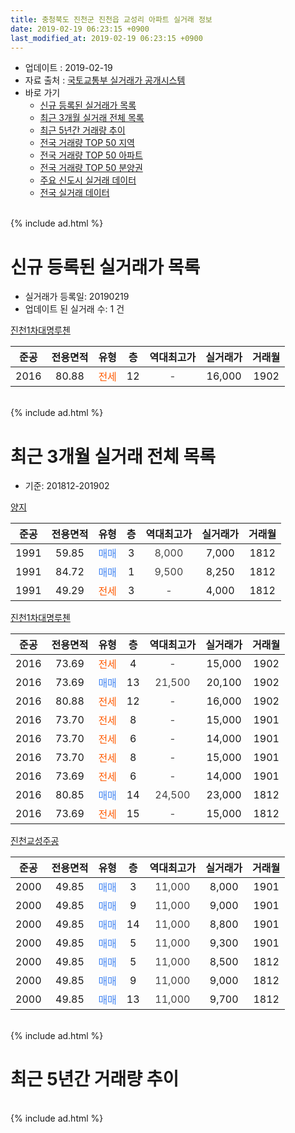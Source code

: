 ```yaml
---
title: 충청북도 진천군 진천읍 교성리 아파트 실거래 정보
date: 2019-02-19 06:23:15 +0900
last_modified_at: 2019-02-19 06:23:15 +0900
---
```


* 업데이트 : 2019-02-19
* 자료 출처 : [국토교통부 실거래가 공개시스템](http://rt.molit.go.kr)
* 바로 가기
    * [신규 등록된 실거래가 목록](#신규-등록된-실거래가-목록)
    * [최근 3개월 실거래 전체 목록](#최근-3개월-실거래-전체-목록)
    * [최근 5년간 거래량 추이](#최근-5년간-거래량-추이)
    * [전국 거래량 TOP 50 지역](https://inasie.github.io/apt-trade-info/최근-3개월-전국에서-가장-거래가-많이-발생한-지역)
    * [전국 거래량 TOP 50 아파트](https://inasie.github.io/apt-trade-info/최근-3개월-전국에서-가장-거래가-많이-발생한-아파트)
    * [전국 거래량 TOP 50 분양권](https://inasie.github.io/apt-trade-info/최근-3개월-전국에서-가장-거래가-많이-발생한-분양권)
    * [주요 신도시 실거래 데이터](https://inasie.github.io/apt-trade-info/주요-신도시)
    * [전국 실거래 데이터](https://inasie.github.io/apt-trade-info/전국)
<br>
{% include ad.html %}
<br>

# 신규 등록된 실거래가 목록
* 실거래가 등록일: 20190219
* 업데이트 된 실거래 수: 1 건


[진천1차대명루첸](https://search.naver.com/search.naver?query=%EC%B6%A9%EC%B2%AD%EB%B6%81%EB%8F%84+%EC%A7%84%EC%B2%9C%EA%B5%B0+%EC%A7%84%EC%B2%9C%EC%9D%8D+%EA%B5%90%EC%84%B1%EB%A6%AC+%EC%A7%84%EC%B2%9C1%EC%B0%A8%EB%8C%80%EB%AA%85%EB%A3%A8%EC%B2%B8)

|준공|전용면적|유형|층|역대최고가|실거래가|거래월|
|:---:|:---:|:---:|:---:|:---:|:---:|:---:|
|2016|80.88|<span style="color:#ff5a00">전세</span>|12|<span style="color:#444444">-</span>|16,000|1902|


<br>
{% include ad.html %}
<br>

# 최근 3개월 실거래 전체 목록
* 기준: 201812-201902


[양지](https://search.naver.com/search.naver?query=%EC%B6%A9%EC%B2%AD%EB%B6%81%EB%8F%84+%EC%A7%84%EC%B2%9C%EA%B5%B0+%EC%A7%84%EC%B2%9C%EC%9D%8D+%EA%B5%90%EC%84%B1%EB%A6%AC+%EC%96%91%EC%A7%80)

|준공|전용면적|유형|층|역대최고가|실거래가|거래월|
|:---:|:---:|:---:|:---:|:---:|:---:|:---:|
|1991|59.85|<span style="color:#4285f3">매매</span>|3|<span style="color:#444444">8,000</span>|7,000|1812|
|1991|84.72|<span style="color:#4285f3">매매</span>|1|<span style="color:#444444">9,500</span>|8,250|1812|
|1991|49.29|<span style="color:#ff5a00">전세</span>|3|<span style="color:#444444">-</span>|4,000|1812|

[진천1차대명루첸](https://search.naver.com/search.naver?query=%EC%B6%A9%EC%B2%AD%EB%B6%81%EB%8F%84+%EC%A7%84%EC%B2%9C%EA%B5%B0+%EC%A7%84%EC%B2%9C%EC%9D%8D+%EA%B5%90%EC%84%B1%EB%A6%AC+%EC%A7%84%EC%B2%9C1%EC%B0%A8%EB%8C%80%EB%AA%85%EB%A3%A8%EC%B2%B8)

|준공|전용면적|유형|층|역대최고가|실거래가|거래월|
|:---:|:---:|:---:|:---:|:---:|:---:|:---:|
|2016|73.69|<span style="color:#ff5a00">전세</span>|4|<span style="color:#444444">-</span>|15,000|1902|
|2016|73.69|<span style="color:#4285f3">매매</span>|13|<span style="color:#444444">21,500</span>|20,100|1902|
|2016|80.88|<span style="color:#ff5a00">전세</span>|12|<span style="color:#444444">-</span>|16,000|1902|
|2016|73.70|<span style="color:#ff5a00">전세</span>|8|<span style="color:#444444">-</span>|15,000|1901|
|2016|73.70|<span style="color:#ff5a00">전세</span>|6|<span style="color:#444444">-</span>|14,000|1901|
|2016|73.70|<span style="color:#ff5a00">전세</span>|8|<span style="color:#444444">-</span>|15,000|1901|
|2016|73.69|<span style="color:#ff5a00">전세</span>|6|<span style="color:#444444">-</span>|14,000|1901|
|2016|80.85|<span style="color:#4285f3">매매</span>|14|<span style="color:#444444">24,500</span>|23,000|1812|
|2016|73.69|<span style="color:#ff5a00">전세</span>|15|<span style="color:#444444">-</span>|15,000|1812|

[진천교성주공](https://search.naver.com/search.naver?query=%EC%B6%A9%EC%B2%AD%EB%B6%81%EB%8F%84+%EC%A7%84%EC%B2%9C%EA%B5%B0+%EC%A7%84%EC%B2%9C%EC%9D%8D+%EA%B5%90%EC%84%B1%EB%A6%AC+%EC%A7%84%EC%B2%9C%EA%B5%90%EC%84%B1%EC%A3%BC%EA%B3%B5)

|준공|전용면적|유형|층|역대최고가|실거래가|거래월|
|:---:|:---:|:---:|:---:|:---:|:---:|:---:|
|2000|49.85|<span style="color:#4285f3">매매</span>|3|<span style="color:#444444">11,000</span>|8,000|1901|
|2000|49.85|<span style="color:#4285f3">매매</span>|9|<span style="color:#444444">11,000</span>|9,000|1901|
|2000|49.85|<span style="color:#4285f3">매매</span>|14|<span style="color:#444444">11,000</span>|8,800|1901|
|2000|49.85|<span style="color:#4285f3">매매</span>|5|<span style="color:#444444">11,000</span>|9,300|1901|
|2000|49.85|<span style="color:#4285f3">매매</span>|5|<span style="color:#444444">11,000</span>|8,500|1812|
|2000|49.85|<span style="color:#4285f3">매매</span>|9|<span style="color:#444444">11,000</span>|9,000|1812|
|2000|49.85|<span style="color:#4285f3">매매</span>|13|<span style="color:#444444">11,000</span>|9,700|1812|


<br>
{% include ad.html %}
<br>

# 최근 5년간 거래량 추이


<div style="width:100%;">
    <canvas id="deal_progress" height="200"></canvas>
</div>

<script>
new Chart(document.getElementById("deal_progress"), {
    type: 'line',
    data: {
        labels: ['201402','201403','201404','201405','201406','201407','201408','201409','201410','201411','201412','201501','201502','201503','201504','201505','201506','201507','201508','201509','201510','201511','201512','201601','201602','201603','201604','201605','201606','201607','201608','201609','201610','201611','201612','201701','201702','201703','201704','201705','201706','201707','201708','201709','201710','201711','201712','201801','201802','201803','201804','201805','201806','201807','201808','201809','201810','201811','201812','201901','201902'],
        datasets: [{
            label: '매매',
            pointRadius: 1,
            data: [7, 4, 9, 4, 5, 6, 3, 6, 6, 8, 3, 2, 2, 8, 6, 5, 4, 6, 3, 4, 6, 1, 6, 6, 7, 5, 5, 8, 16, 11, 9, 8, 10, 7, 10, 4, 9, 5, 12, 15, 5, 7, 7, 9, 11, 9, 32, 5, 6, 15, 12, 10, 8, 9, 5, 11, 5, 2, 6, 4, 1],
            borderColor: "rgba(255, 201, 14, 1)",
            backgroundColor: "rgba(255, 201, 14, 0.5)",
            fill: false,
            lineTension: 0
        },{
            label: '전월세',
            pointRadius: 1,
            data: [4, 4, 6, 2, 4, 3, 2, 5, 6, 3, 4, 1, 3, 3, 3, 2, 3, 2, 3, 4, 2, 1, 2, 2, 6, 4, 1, 4, 4, 8, 17, 11, 8, 7, 5, 11, 13, 9, 5, 8, 11, 7, 11, 8, 7, 6, 6, 4, 6, 10, 3, 1, 7, 5, 9, 8, 8, 5, 2, 4, 2],
            borderColor: "rgba(0, 141, 185, 1)",
            backgroundColor: "rgba(0, 141, 185, 0.5)",
            fill: false,
            lineTension: 0
        }
        ]
    },
    options: {
        responsive: true,
        title: {
            display: false
        },
        tooltips: {
            mode: 'index',
            intersect: false
        },
        hover: {
            mode: 'nearest',
            intersect: true
        },
        scales: {
            xAxes: [{
                display: true,
                scaleLabel: {
                    display: true,
                    labelString: '년/월'
                }
            }],
            yAxes: [{
                display: true,
                ticks: {
                    suggestedMin: 0,
                },
                scaleLabel: {
                    display: true,
                    labelString: '실거래 수'
                }
            }]
        }
    }
});

</script>


<br>
{% include ad.html %}
<br>

